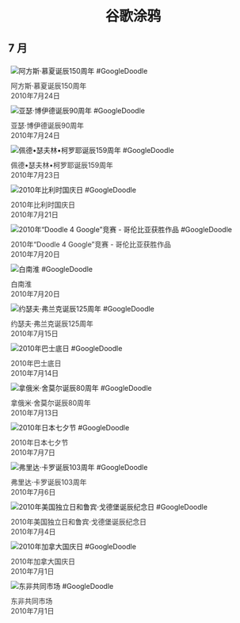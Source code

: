 
<h1 align="center"> 谷歌涂鸦 </h1>




## 7 月

<div class="image">


<img src="" alt="阿方斯·慕夏诞辰150周年 #GoogleDoodle" style="margin: 5px"/>
<div class="info" style="font-size: 14px; color:#333333; margin:5px"><div class="title">阿方斯·慕夏诞辰150周年</div><div class="date">2010年7月24日</div></div>

<img src="" alt="亚瑟·博伊德诞辰90周年 #GoogleDoodle" style="margin: 5px"/>
<div class="info" style="font-size: 14px; color:#333333; margin:5px"><div class="title">亚瑟·博伊德诞辰90周年</div><div class="date">2010年7月24日</div></div>

<img src="" alt="佩德•瑟夫林•柯罗耶诞辰159周年 #GoogleDoodle" style="margin: 5px"/>
<div class="info" style="font-size: 14px; color:#333333; margin:5px"><div class="title">佩德•瑟夫林•柯罗耶诞辰159周年</div><div class="date">2010年7月23日</div></div>

<img src="" alt="2010年比利时国庆日 #GoogleDoodle" style="margin: 5px"/>
<div class="info" style="font-size: 14px; color:#333333; margin:5px"><div class="title">2010年比利时国庆日</div><div class="date">2010年7月21日</div></div>

<img src="" alt="2010年“Doodle 4 Google”竞赛 - 哥伦比亚获胜作品 #GoogleDoodle" style="margin: 5px"/>
<div class="info" style="font-size: 14px; color:#333333; margin:5px"><div class="title">2010年“Doodle 4 Google”竞赛 - 哥伦比亚获胜作品</div><div class="date">2010年7月20日</div></div>

<img src="" alt="白南淮 #GoogleDoodle" style="margin: 5px"/>
<div class="info" style="font-size: 14px; color:#333333; margin:5px"><div class="title">白南淮</div><div class="date">2010年7月20日</div></div>

<img src="" alt="约瑟夫·弗兰克诞辰125周年 #GoogleDoodle" style="margin: 5px"/>
<div class="info" style="font-size: 14px; color:#333333; margin:5px"><div class="title">约瑟夫·弗兰克诞辰125周年</div><div class="date">2010年7月15日</div></div>

<img src="" alt="2010年巴士底日 #GoogleDoodle" style="margin: 5px"/>
<div class="info" style="font-size: 14px; color:#333333; margin:5px"><div class="title">2010年巴士底日</div><div class="date">2010年7月14日</div></div>

<img src="" alt="拿俄米·舍莫尔诞辰80周年 #GoogleDoodle" style="margin: 5px"/>
<div class="info" style="font-size: 14px; color:#333333; margin:5px"><div class="title">拿俄米·舍莫尔诞辰80周年</div><div class="date">2010年7月13日</div></div>

<img src="" alt="2010年日本七夕节 #GoogleDoodle" style="margin: 5px"/>
<div class="info" style="font-size: 14px; color:#333333; margin:5px"><div class="title">2010年日本七夕节</div><div class="date">2010年7月7日</div></div>

<img src="" alt="弗里达·卡罗诞辰103周年 #GoogleDoodle" style="margin: 5px"/>
<div class="info" style="font-size: 14px; color:#333333; margin:5px"><div class="title">弗里达·卡罗诞辰103周年</div><div class="date">2010年7月6日</div></div>

<img src="" alt="2010年美国独立日和鲁宾·戈德堡诞辰纪念日 #GoogleDoodle" style="margin: 5px"/>
<div class="info" style="font-size: 14px; color:#333333; margin:5px"><div class="title">2010年美国独立日和鲁宾·戈德堡诞辰纪念日</div><div class="date">2010年7月4日</div></div>

<img src="" alt="2010年加拿大国庆日 #GoogleDoodle" style="margin: 5px"/>
<div class="info" style="font-size: 14px; color:#333333; margin:5px"><div class="title">2010年加拿大国庆日</div><div class="date">2010年7月1日</div></div>

<img src="" alt="东非共同市场 #GoogleDoodle" style="margin: 5px"/>
<div class="info" style="font-size: 14px; color:#333333; margin:5px"><div class="title">东非共同市场</div><div class="date">2010年7月1日</div></div>

</div>








